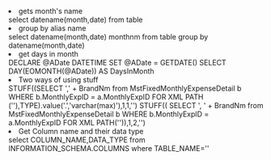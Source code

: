 <li>gets month's name
<br>
select datename(month,date) from table

<li>group by alias name
<br>
select datename(month,date) monthnm from table group by datename(month,date)

<li>get days in month
<br>
DECLARE @ADate DATETIME
SET @ADate = GETDATE()
SELECT DAY(EOMONTH(@ADate)) AS DaysInMonth

<li>Two ways of using stuff
<br>
STUFF((SELECT ',' + BrandNm from MstFixedMonthlyExpenseDetail b WHERE b.MonthlyExpID = a.MonthlyExpID FOR XML PATH (''),TYPE).value('.','varchar(max)'),1,1,'')
STUFF(( SELECT ', ' + BrandNm from MstFixedMonthlyExpenseDetail b WHERE b.MonthlyExpID = a.MonthlyExpID FOR XML PATH('')),1,2,'')

<li>Get Column name and their data type
<br>
select COLUMN_NAME,DATA_TYPE from INFORMATION_SCHEMA.COLUMNS where TABLE_NAME='<TableName>'
